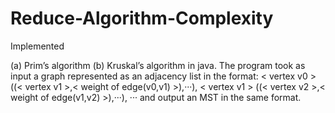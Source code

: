 # Reduce-Algorithm-Complexity

Implemented

(a) Prim’s algorithm 
(b) Kruskal’s algorithm
in java. The program took as input a graph represented as an adjacency list in the format:
< vertex v0 > ((< vertex v1 >,< weight of edge(v0,v1) >),···),
< vertex v1 > ((< vertex v2 >,< weight of edge(v1,v2) >),···), ···
and output an MST in the same format.
